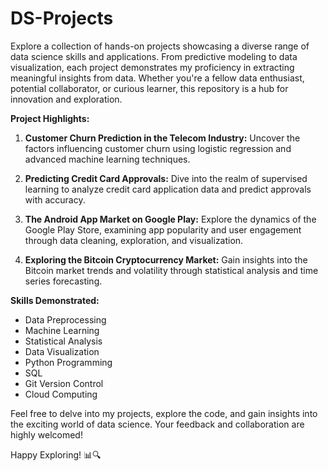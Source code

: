 # DS-Projects

Explore a collection of hands-on projects showcasing a diverse range of data science skills and applications. From predictive modeling to data visualization, each project demonstrates my proficiency in extracting meaningful insights from data. Whether you're a fellow data enthusiast, potential collaborator, or curious learner, this repository is a hub for innovation and exploration.

**Project Highlights:**
1. **Customer Churn Prediction in the Telecom Industry:** Uncover the factors influencing customer churn using logistic regression and advanced machine learning techniques.

2. **Predicting Credit Card Approvals:** Dive into the realm of supervised learning to analyze credit card application data and predict approvals with accuracy.

3. **The Android App Market on Google Play:** Explore the dynamics of the Google Play Store, examining app popularity and user engagement through data cleaning, exploration, and visualization.

4. **Exploring the Bitcoin Cryptocurrency Market:** Gain insights into the Bitcoin market trends and volatility through statistical analysis and time series forecasting.

**Skills Demonstrated:**
- Data Preprocessing
- Machine Learning
- Statistical Analysis
- Data Visualization
- Python Programming
- SQL
- Git Version Control
- Cloud Computing

Feel free to delve into my projects, explore the code, and gain insights into the exciting world of data science. Your feedback and collaboration are highly welcomed!

Happy Exploring! 📊🔍
